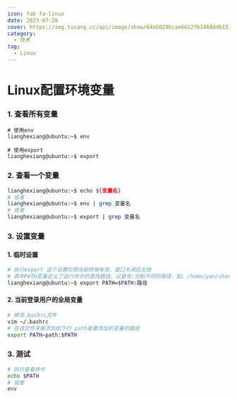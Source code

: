 ```yaml
---
icon: fab fa-linux
date: 2023-07-28
cover: https://img.tucang.cc/api/image/show/64a50296cae6612fb1468ddb15110c75
category:
  - 技术 
tag:
  - Linux
---
```


# Linux配置环境变量


### 1. 查看所有变量
```shell 
# 使用env
lianghexiang@ubuntu:~$ env 

# 使用export
lianghexiang@ubuntu:~$ export 
```

### 2. 查看一个变量
```bash
lianghexiang@ubuntu:~$ echo ${变量名}
# 或者
lianghexiang@ubuntu:~$ env | grep 变量名
# 或者
lianghexiang@ubuntu:~$ export | grep 变量名
```

### 3. 设置变量
#### 1. 临时设置
```bash
# 执行export 这个设置仅限当前终端有效，窗口关闭后无效
# 其中PATH变量定义了运行命令的查找路径，以冒号:分割不同的路径，如，/home/yan/share/usr/local/arm/3.4.1/bin 这个就表示一个软件的路径了，多个软件就用:分开，如 /usr/local/LAMP/php/bin:/usr/local/LAMP/mysql/bin
lianghexiang@ubuntu:~$ export PATH=$PATH:路径
```
#### 2. 当前登录用户的全局变量
```bash
# 修改.bashrc文件
vim ~/.bashrc
# 在该文件末尾添加如下行 path是要添加的变量的路径
export PATH=path:$PATH

```

### 3. 测试
```bash
# 执行查看命令
echo $PATH
# 或者
env
```